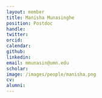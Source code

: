 ```yaml
---
layout: member
title: Manisha Munasinghe
position: Postdoc
handle:
twitter:
orcid:
calendar:
github:
linkedin:
email: mmunasin@umn.edu
scholar:
image: /images/people/manisha.png
cv:
alumni:
---
```

